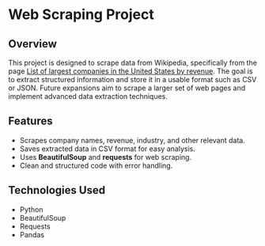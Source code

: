 # Web Scraping Project 

## Overview
This project is designed to scrape data from Wikipedia, specifically from the page [List of largest companies in the United States by revenue](https://en.wikipedia.org/wiki/List_of_largest_companies_in_the_United_States_by_revenue). The goal is to extract structured information and store it in a usable format such as CSV or JSON. Future expansions aim to scrape a larger set of web pages and implement advanced data extraction techniques.

## Features
- Scrapes company names, revenue, industry, and other relevant data.
- Saves extracted data in CSV format for easy analysis.
- Uses **BeautifulSoup** and **requests** for web scraping.
- Clean and structured code with error handling.

## Technologies Used
- Python
- BeautifulSoup
- Requests
- Pandas
